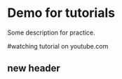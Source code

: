 # Demo for tutorials

Some description for practice.


#watching tutorial on youtube.com
## new header
